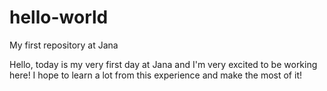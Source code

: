 # hello-world
My first repository at Jana 

Hello, today is my very first day at Jana and I'm very excited to be working here! I hope to learn a lot from this experience and make the most of it!
